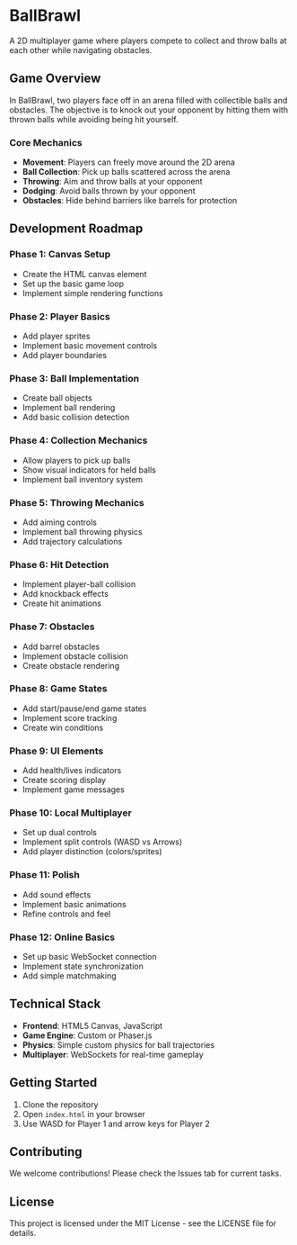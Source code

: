 # BallBrawl

A 2D multiplayer game where players compete to collect and throw balls at each other while navigating obstacles.

## Game Overview

In BallBrawl, two players face off in an arena filled with collectible balls and obstacles. The objective is to knock out your opponent by hitting them with thrown balls while avoiding being hit yourself.

### Core Mechanics

- **Movement**: Players can freely move around the 2D arena
- **Ball Collection**: Pick up balls scattered across the arena
- **Throwing**: Aim and throw balls at your opponent
- **Dodging**: Avoid balls thrown by your opponent
- **Obstacles**: Hide behind barriers like barrels for protection

## Development Roadmap

### Phase 1: Canvas Setup
- Create the HTML canvas element
- Set up the basic game loop
- Implement simple rendering functions

### Phase 2: Player Basics
- Add player sprites
- Implement basic movement controls
- Add player boundaries

### Phase 3: Ball Implementation
- Create ball objects
- Implement ball rendering
- Add basic collision detection

### Phase 4: Collection Mechanics
- Allow players to pick up balls
- Show visual indicators for held balls
- Implement ball inventory system

### Phase 5: Throwing Mechanics
- Add aiming controls
- Implement ball throwing physics
- Add trajectory calculations

### Phase 6: Hit Detection
- Implement player-ball collision
- Add knockback effects
- Create hit animations

### Phase 7: Obstacles
- Add barrel obstacles
- Implement obstacle collision
- Create obstacle rendering

### Phase 8: Game States
- Add start/pause/end game states
- Implement score tracking
- Create win conditions

### Phase 9: UI Elements
- Add health/lives indicators
- Create scoring display
- Implement game messages

### Phase 10: Local Multiplayer
- Set up dual controls
- Implement split controls (WASD vs Arrows)
- Add player distinction (colors/sprites)

### Phase 11: Polish
- Add sound effects
- Implement basic animations
- Refine controls and feel

### Phase 12: Online Basics
- Set up basic WebSocket connection
- Implement state synchronization
- Add simple matchmaking

## Technical Stack

- **Frontend**: HTML5 Canvas, JavaScript
- **Game Engine**: Custom or Phaser.js
- **Physics**: Simple custom physics for ball trajectories
- **Multiplayer**: WebSockets for real-time gameplay

## Getting Started

1. Clone the repository
2. Open `index.html` in your browser
3. Use WASD for Player 1 and arrow keys for Player 2

## Contributing

We welcome contributions! Please check the Issues tab for current tasks.

## License

This project is licensed under the MIT License - see the LICENSE file for details.